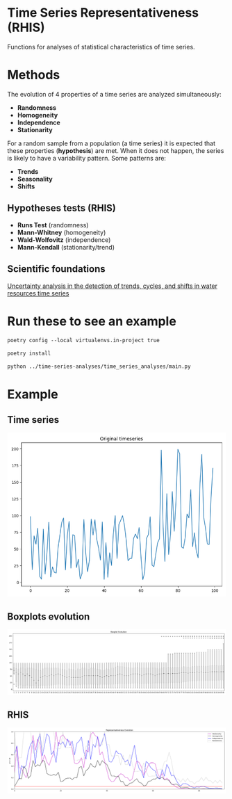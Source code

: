 # Time Series Representativeness (RHIS)

Functions for analyses of statistical characteristics of time series.

# Methods

The evolution of 4 properties of a time series are analyzed simultaneously:

* **Randomness**
* **Homogeneity**
* **Independence**
* **Stationarity**

For a random sample from a population (a time series) it is expected that these properties (**hypothesis**) are met. When it does not happen, the series is likely to have a variability pattern. Some patterns are:

* **Trends**
* **Seasonality**
* **Shifts**

## Hypotheses tests (RHIS)

* **Runs Test** (randomness)
* **Mann-Whitney** (homogeneity)
* **Wald-Wolfovitz** (independence)
* **Mann-Kendall** (stationarity/trend)

## Scientific foundations

[Uncertainty analysis in the detection of trends, cycles, and shifts in water resources time series](https://link.springer.com/article/10.1007/s11269-019-02210-1)

# Run these to see an example

```
poetry config --local virtualenvs.in-project true
```
```
poetry install
```
```
python ../time-series-analyses/time_series_analyses/main.py
```

# Example

## Time series

![TimeSeries](time_series_analyses/example_plots/original_ts.png)

## Boxplots evolution

![BoxplotEvolution](time_series_analyses/example_plots/boxplot_evolution.png)

## RHIS

![RHISEvolution](time_series_analyses/example_plots/representativeness_evolution.png)
